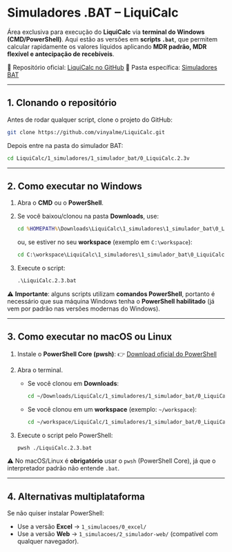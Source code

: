# Simuladores .BAT – LiquiCalc

Área exclusiva para execução do **LiquiCalc** via **terminal do Windows (CMD/PowerShell)**.
Aqui estão as versões em **scripts `.bat`**, que permitem calcular rapidamente os valores líquidos aplicando **MDR padrão, MDR flexível e antecipação de recebíveis**.

📂 Repositório oficial: [LiquiCalc no GitHub](https://github.com/vinyalme/LiquiCalc)
📂 Pasta específica: [Simuladores BAT](https://github.com/vinyalme/LiquiCalc/tree/main/1_simuladores/1_simulador_bat)

---

## 1. Clonando o repositório

Antes de rodar qualquer script, clone o projeto do GitHub:

```bash
git clone https://github.com/vinyalme/LiquiCalc.git
```

Depois entre na pasta do simulador BAT:

```bash
cd LiquiCalc/1_simuladores/1_simulador_bat/0_LiquiCalc.2.3v
```

---

## 2. Como executar no Windows

1. Abra o **CMD** ou o **PowerShell**.
2. Se você baixou/clonou na pasta **Downloads**, use:

   ```bat
   cd %HOMEPATH%\Downloads\LiquiCalc\1_simuladores\1_simulador_bat\0_LiquiCalc.2.3v
   ```

   ou, se estiver no seu **workspace** (exemplo em `C:\workspace`):

   ```bat
   cd C:\workspace\LiquiCalc\1_simuladores\1_simulador_bat\0_LiquiCalc.2.3v
   ```
3. Execute o script:

   ```bat
   .\LiquiCalc.2.3.bat
   ```

⚠️ **Importante**: alguns scripts utilizam **comandos PowerShell**, portanto é necessário que sua máquina Windows tenha o **PowerShell habilitado** (já vem por padrão nas versões modernas do Windows).

---

## 3. Como executar no macOS ou Linux

1. Instale o **PowerShell Core (pwsh)**:
   👉 [Download oficial do PowerShell](https://github.com/PowerShell/PowerShell)

2. Abra o terminal.

   * Se você clonou em **Downloads**:

     ```bash
     cd ~/Downloads/LiquiCalc/1_simuladores/1_simulador_bat/0_LiquiCalc.2.3v
     ```
   * Se você clonou em um **workspace** (exemplo: `~/workspace`):

     ```bash
     cd ~/workspace/LiquiCalc/1_simuladores/1_simulador_bat/0_LiquiCalc.2.3v
     ```

3. Execute o script pelo PowerShell:

   ```bash
   pwsh ./LiquiCalc.2.3.bat
   ```

⚠️ No macOS/Linux é **obrigatório** usar o `pwsh` (PowerShell Core), já que o interpretador padrão não entende `.bat`.

---

## 4. Alternativas multiplataforma

Se não quiser instalar PowerShell:

* Use a versão **Excel** → `1_simulacoes/0_excel/`
* Use a versão **Web** → `1_simulacoes/2_simulador-web/` (compatível com qualquer navegador).
